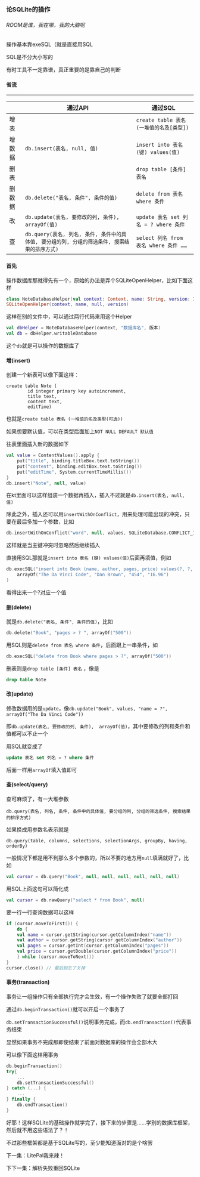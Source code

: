 ### 论SQLite的操作

###### ROOM是谁，我在哪，我的大脑呢

操作基本靠exeSQL（就是直接用SQL

SQL是不分大小写的

有时工具不一定靠谱，真正重要的是靠自己的判断

#### 省流

------

|        | 通过API                                                      | 通过SQL                                  |
| ------ | ------------------------------------------------------------ | ---------------------------------------- |
| 增表   |                                                              | `create table 表名 (一堆值的名及[类型])` |
| 增数据 | `db.insert(表名, null, 值)`                                  | `insert into 表名 (键) values(值)`       |
| 删表   |                                                              | `drop table [条件] 表名`                 |
| 删数据 | `db.delete("表名, 条件", 条件的值)`                          | `delete from 表名 where 条件`            |
| 改     | `db.update(表名, 要修改的列, 条件),  arrayOf(值)`            | `update 表名 set 列名 = ? where 条件`    |
| 查     | `db.query(表名, 列名, 条件, 条件中的具体值, 要分组的列, 分组的筛选条件, 搜索结果的排序方式)` | `select 列名 from 表名 where 条件 ……`    |



#### 首先

操作数据库那就得先有一个，原始的办法是弄个SQLiteOpenHelper，比如下面这样

```kotlin
class NoteDatabaseHelper(val context: Context, name: String, version: Int) :
SQLiteOpenHelper(context, name, null, version)
```

这样在别的文件中，可以通过两行代码来用这个Helper

```kotlin
val dbHelper = NoteDatabaseHelper(context, "数据库名", 版本)
val db = dbHelper.writableDatabase
```

这个`db`就是可以操作的数据库了

#### 增(insert)

创建一个新表可以像下面这样：

```sqlite
create table Note (
        id integer primary key autoincrement,
        title text,
        content text,
        editTime)
```

也就是`create table 表名 (一堆值的名及类型(可选))`

如果想要默认值，可以在类型后面加上`NOT NULL DEFAULT 默认值`

往表里面插入新的数据如下

```kotlin
val value = ContentValues().apply {
    put("title", binding.titleBox.text.toString())
    put("content", binding.editBox.text.toString())
    put("editTime", System.currentTimeMillis())
}
db.insert("Note", null, value)
```

在kt里面可以这样组装一个数据再插入，插入不过就是`db.insert(表名, null, 值)`

除此之外，插入还可以用`insertWithOnConflict`，用来处理可能出现的冲突，只要在最后多加一个参数，比如

```kotlin
db.insertWithOnConflict("word", null, values, SQLiteDatabase.CONFLICT_IGNORE) // 忽略相同id
```

这样就是当主键冲突时忽略然后继续插入

直接用SQL那就是`insert into 表名 (键) values(值)`后面再填值，例如

```kotlin
db.execSQL("insert into Book (name, author, pages, price) values(?, ?, ?, ?)", 
    arrayOf("The Da Vinci Code", "Dan Brown", "454", "16.96") 
) 
```

看得出来一个?对应一个值

#### 删(delete)

就是`db.delete("表名, 条件", 条件的值)`，比如

```kotlin
db.delete("Book", "pages > ? ", arrayOf("500"))
```

用SQL则是`delete from 表名 where 条件`，后面跟上一串条件，如

```kotlin
db.execSQL("delete from Book where pages > ?", arrayOf("500")) 
```

删表则是`drop table [条件] 表名` ，像是

```sql
drop table Note
```

#### 改(update)

修改数据用的是`update`，像`db.update("Book", values, "name = ?", arrayOf("The Da Vinci Code"))` 

即`db.update(表名, 要修改的列, 条件),  arrayOf(值)`，其中要修改的列和条件和值都可以不止一个

用SQL就变成了

```sql
update 表名 set 列名 = ? where 条件
```

后面一样用`arrayOf`填入值即可

#### 查(select/query)

查可麻烦了，有一大堆参数

`db.query(表名, 列名, 条件, 条件中的具体值, 要分组的列, 分组的筛选条件, 搜索结果的排序方式)`

如果换成用参数名表示就是

`db.query(table, columns, selections, selectionArgs, groupBy, having, orderBy)`

一般情况下都是用不到那么多个参数的，所以不要的地方用`null`填满就好了，比如

```kotlin
val cursor = db.query("Book", null, null, null, null, null, null)
```

用SQL上面这句可以简化成

```kotlin
val cursor = db.rawQuery("select * from Book", null) 
```

要一行一行查询数据可以这样

```kotlin
if (cursor.moveToFirst()) {
    do {
    val name = cursor.getString(cursor.getColumnIndex("name"))
    val author = cursor.getString(cursor.getColumnIndex("author"))
    val pages = cursor.getInt(cursor.getColumnIndex("pages"))
    val price = cursor.getDouble(cursor.getColumnIndex("price"))
    } while (cursor.moveToNext())
}
cursor.close() // 最后别忘了关掉

```



#### 事务(transaction)

事务让一组操作只有全部执行完才会生效，有一个操作失败了就要全部打回

通过`db.beginTransaction()`就可以开启一个事务了

`db.setTransactionSuccessful()`说明事务完成，而`db.endTransaction()`代表事务结束

显然如果事务不完成那即使结束了前面对数据库的操作会全部木大

可以像下面这样用事务

```kotlin
db.beginTransaction()
try{
	...
    db.setTransactionSuccessful()
} catch (...) {
	...
} finally {
    db.endTransaction()
}
```



好耶！这样SQLite的基础操作就学完了，接下来的步骤是……学别的数据库框架，然后就不用这些语法了？！

不过那些框架都是基于SQLite写的，至少能知道面对的是个啥罢

下一集：LitePal我来辣！

下下一集：解析失败重回SQLite
